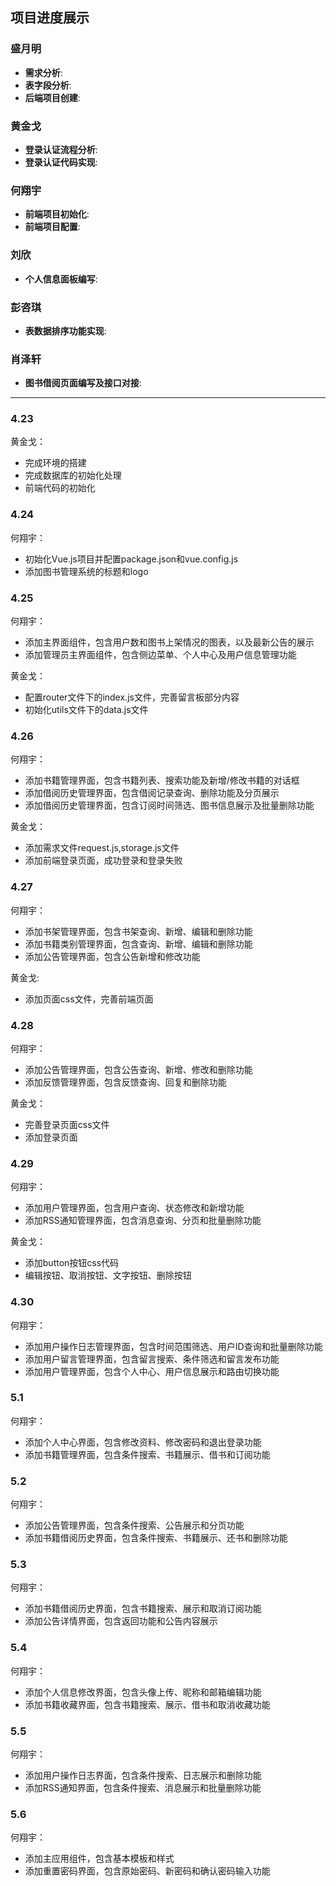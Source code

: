 ## 项目进度展示

### 盛月明
- **需求分析**: 
- **表字段分析**: 
- **后端项目创建**: 

### 黄金戈
- **登录认证流程分析**: 
- **登录认证代码实现**: 

### 何翔宇
- **前端项目初始化**: 
- **前端项目配置**: 

### 刘欣
- **个人信息面板编写**: 

### 彭咨琪
- **表数据排序功能实现**: 

### 肖泽轩
- **图书借阅页面编写及接口对接**: 

---
### 4.23
黄金戈：<br>
- 完成环境的搭建
- 完成数据库的初始化处理
- 前端代码的初始化

### 4.24
何翔宇：<br>
- 初始化Vue.js项目并配置package.json和vue.config.js
- 添加图书管理系统的标题和logo

### 4.25
何翔宇：<br>
- 添加主界面组件，包含用户数和图书上架情况的图表，以及最新公告的展示
- 添加管理员主界面组件，包含侧边菜单、个人中心及用户信息管理功能

黄金戈：<br>
- 配置router文件下的index.js文件，完善留言板部分内容
- 初始化utils文件下的data.js文件

### 4.26
何翔宇：<br>
- 添加书籍管理界面，包含书籍列表、搜索功能及新增/修改书籍的对话框
- 添加借阅历史管理界面，包含借阅记录查询、删除功能及分页展示
- 添加借阅历史管理界面，包含订阅时间筛选、图书信息展示及批量删除功能
  
黄金戈：<br>
- 添加需求文件request.js,storage.js文件
- 添加前端登录页面，成功登录和登录失败

### 4.27
何翔宇：<br>
- 添加书架管理界面，包含书架查询、新增、编辑和删除功能
- 添加书籍类别管理界面，包含查询、新增、编辑和删除功能
- 添加公告管理界面，包含公告新增和修改功能

黄金戈: <br>
- 添加页面css文件，完善前端页面


### 4.28
何翔宇：<br>
- 添加公告管理界面，包含公告查询、新增、修改和删除功能
- 添加反馈管理界面，包含反馈查询、回复和删除功能

黄金戈：<br>
- 完善登录页面css文件
- 添加登录页面

### 4.29
何翔宇：<br>
- 添加用户管理界面，包含用户查询、状态修改和新增功能
- 添加RSS通知管理界面，包含消息查询、分页和批量删除功能
  
黄金戈：<br>
- 添加button按钮css代码
- 编辑按钮、取消按钮、文字按钮、删除按钮

### 4.30
何翔宇：<br>
- 添加用户操作日志管理界面，包含时间范围筛选、用户ID查询和批量删除功能
- 添加用户留言管理界面，包含留言搜索、条件筛选和留言发布功能
- 添加用户管理界面，包含个人中心、用户信息展示和路由切换功能

### 5.1
何翔宇：<br>
- 添加个人中心界面，包含修改资料、修改密码和退出登录功能
- 添加书籍管理界面，包含条件搜索、书籍展示、借书和订阅功能

### 5.2
何翔宇：<br>
- 添加公告管理界面，包含条件搜索、公告展示和分页功能
- 添加书籍借阅历史界面，包含条件搜索、书籍展示、还书和删除功能

### 5.3
何翔宇：<br>
- 添加书籍借阅历史界面，包含书籍搜索、展示和取消订阅功能
- 添加公告详情界面，包含返回功能和公告内容展示

### 5.4
何翔宇：<br>
- 添加个人信息修改界面，包含头像上传、昵称和邮箱编辑功能
- 添加书籍收藏界面，包含书籍搜索、展示、借书和取消收藏功能

### 5.5
何翔宇：<br>
- 添加用户操作日志界面，包含条件搜索、日志展示和删除功能
- 添加RSS通知界面，包含条件搜索、消息展示和批量删除功能

### 5.6
何翔宇：<br>
- 添加主应用组件，包含基本模板和样式
- 添加重置密码界面，包含原始密码、新密码和确认密码输入功能